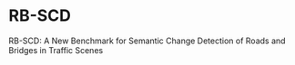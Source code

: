 # RB-SCD
RB-SCD: A New Benchmark for Semantic Change Detection of Roads and Bridges in Traffic Scenes
